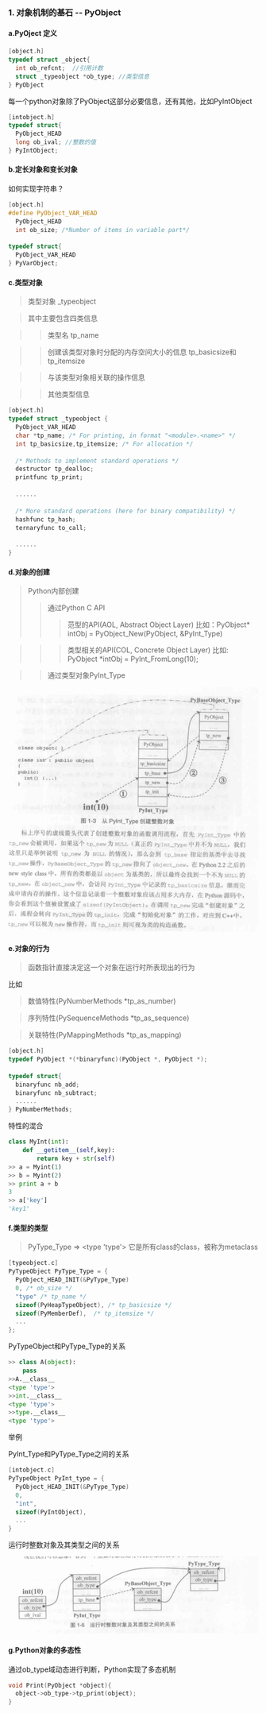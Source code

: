 ### 1. 对象机制的基石 -- PyObject

#### a.PyOject 定义

```c
[object.h]
typedef struct _object{
  int ob_refcnt;  //引用计数
  struct _typeobject *ob_type; //类型信息
} PyObject
```

<p>每一个python对象除了PyObject这部分必要信息，还有其他，比如PyIntObject</p>

```c
[intobject.h]
typedef struct{
  PyObject_HEAD
  long ob_ival; //整数的值
} PyIntObject;
```

#### b.定长对象和变长对象
如何实现字符串？
```c
[object.h]
#define PyObject_VAR_HEAD
  PyObject_HEAD
  int ob_size; /*Number of items in variable part*/

typedef struct{
  PyObject_VAR_HEAD
} PyVarObject;
```

#### c.类型对象

> 类型对象 _typeobject

> 其中主要包含四类信息

>> 类型名 tp_name

>> 创建该类型对象时分配的内存空间大小的信息 tp_basicsize和tp_itemsize

>> 与该类型对象相关联的操作信息

>> 其他类型信息

```c
[object.h]
typedef struct _typeobject {
  PyObject_VAR_HEAD
  char *tp_name; /* For printing, in format "<module>.<name>" */
  int tp_basicsize,tp_itemsize; /* For allocation */

  /* Methods to implement standard operations */
  destructor tp_dealloc;
  printfunc tp_print;

  ......

  /* More standard operations (here for binary compatibility) */
  hashfunc tp_hash;
  ternaryfunc to_call;

  ......
}
```

#### d.对象的创建

> Python内部创建
>> 通过Python C API
>>> 范型的API(AOL, Abstract Object Layer) 比如：PyObject* intObj = PyObject_New(PyObject, &PyInt_Type)

>>> 类型相关的API(COL, Concrete Object Layer) 比如: PyObject *intObj = PyInt_FromLong(10);

>> 通过类型对象PyInt_Type

![pyint_type调用](/image/pyint_type.png)

#### e.对象的行为
> 函数指针直接决定这一个对象在运行时所表现出的行为

<p>比如</p>

> 数值特性(PyNumberMethods *tp_as_number)

> 序列特性(PySequenceMethods *tp_as_sequence)

> 关联特性(PyMappingMethods *tp_as_mapping)

```c
[object.h]
typedef PyObject *(*binaryfunc)(PyObject *, PyObject *);

typedef struct{
  binaryfunc nb_add;
  binaryfunc nb_subtract;
  ......
} PyNumberMethods;
```

<p>特性的混合</p>

```python
class MyInt(int):
    def __getitem__(self,key):
        return key + str(self)
>> a = Myint(1)
>> b = Myint(2)
>> print a + b
3
>> a['key']
'key1'
```

#### f.类型的类型
> PyType_Type => <type 'type'> 它是所有class的class，被称为metaclass

```c
[typeobject.c]
PyTypeObject PyType_Type = {
  PyObject_HEAD_INIT(&PyType_Type)
  0, /* ob_size */
  "type" /* tp_name */
  sizeof(PyHeapTypeObject), /* tp_basicsize */
  sizeof(PyMemberDef),  /* tp_itemsize */
  ...
};
```

<p>PyTypeObject和PyType_Type的关系</p>

```python
>> class A(object):
    pass
>>A.__class__
<type 'type'>
>>int.__class__
<type 'type'>
>>type.__class__
<type 'type'>
```
<p>举例</p>

<p>PyInt_Type和PyType_Type之间的关系</p>

```c
[intobject.c]
PyTypeObject PyInt_type = {
  PyObject_HEAD_INIT(&PyType_Type)
  0,
  "int",
  sizeof(PyIntObject),
  ...
}
```
<p>运行时整数对象及其类型之间的关系</p>

![pyint_pytype](/image/pyint_pytype.png)

#### g.Python对象的多态性

<p>通过ob_type域动态进行判断，Python实现了多态机制</p>

```c
void Print(PyObject *object){
  object->ob_type->tp_print(object);
}
```
